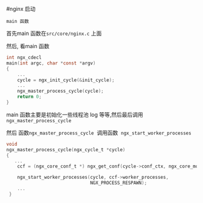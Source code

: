 #nginx 启动

`main 函数`

首先main 函数在`src/core/nginx.c` 上面

然后, 看main 函数

```c
int ngx_cdecl
main(int argc, char *const *argv)
{
    ...
    cycle = ngx_init_cycle(&init_cycle);
    ...
    ngx_master_process_cycle(cycle);
    return 0;
}
```
main 函数主要是初始化一些线程池 log 等等,然后最后调用`ngx_master_process_cycle`

然后
函数`ngx_master_process_cycle`  调用函数  `ngx_start_worker_processes`
```c   
void
ngx_master_process_cycle(ngx_cycle_t *cycle)
{
   ...
    ccf = (ngx_core_conf_t *) ngx_get_conf(cycle->conf_ctx, ngx_core_module);

    ngx_start_worker_processes(cycle, ccf->worker_processes,
                               NGX_PROCESS_RESPAWN);
    ...
 }
```
